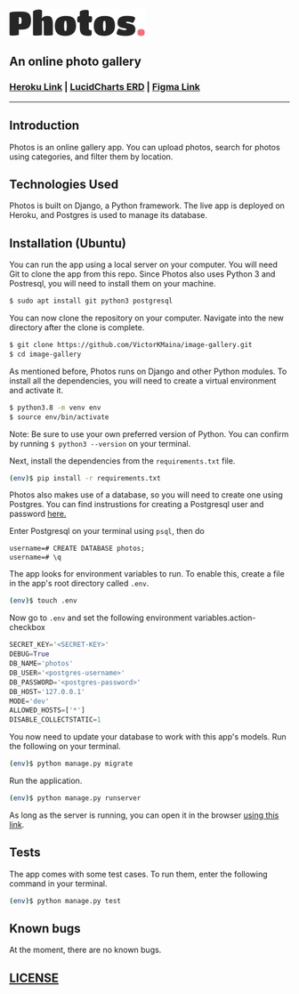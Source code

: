 ![alt text](static/images/logo.svg)

## An online photo gallery

### [Heroku Link](https://Photos-blog.herokuapp.com/Photos-blog-app) | [LucidCharts ERD](https://lucid.app/invitations/accept/29e27027-b8e7-4432-97f0-34935dbc4126) | [Figma Link](https://www.figma.com/file/sEPs8iUAxN4tVepLc2kwAA/Photos-Django-IP?node-id=0%3A1)

---
## Introduction

Photos is an online gallery app. You can upload photos, search for photos using categories, and filter them by location.

## Technologies Used

Photos is built on Django, a Python framework. The live app is deployed on Heroku, and Postgres is used to manage its database.

## Installation (Ubuntu)

You can run the app using a local server on your computer. You will need Git to clone the app from this repo. Since Photos also uses Python 3 and Postresql, you will need to install them on your machine.

```bash
$ sudo apt install git python3 postgresql
```

You can now clone the repository on your computer. Navigate into the new directory after the clone is complete.

```bash
$ git clone https://github.com/VictorKMaina/image-gallery.git
$ cd image-gallery
```
As mentioned before, Photos runs on Django and other Python modules. To install all the dependencies, you will need to create a virtual environment and activate it.

```bash
$ python3.8 -m venv env
$ source env/bin/activate
```

Note: Be sure to use your own preferred version of Python. You can confirm by running `$ python3 --version` on your terminal.

Next, install the dependencies from the `requirements.txt` file.

```bash
(env)$ pip install -r requirements.txt
```

Photos also makes use of a database, so you will need to create one using Postgres. You can find instrustions for creating a Postgresql user and password [here.](https://www.postgresql.org/docs/8.0/sql-createuser.html)

Enter Postgresql on your terminal using `psql`, then do

```postgres
username=# CREATE DATABASE photos;
username=# \q
```

The app looks for environment variables to run. To enable this, create a file in the app's root directory called `.env`.

```bash
(env)$ touch .env
```

Now go to `.env` and set the following environment variables.action-checkbox

```python
SECRET_KEY='<SECRET-KEY>'
DEBUG=True
DB_NAME='photos'
DB_USER='<postgres-username>'
DB_PASSWORD='<postgres-password>'
DB_HOST='127.0.0.1'
MODE='dev'
ALLOWED_HOSTS=['*']
DISABLE_COLLECTSTATIC=1
```

You now need to update your database to work with this app's models. Run the following on your terminal.

```bash
(env)$ python manage.py migrate
```

Run the application.

```bash
(env)$ python manage.py runserver
```

As long as the server is running, you can open it in the browser [using this link](http://127.0.0.1:8000).

## Tests

The app comes with some test cases. To run them, enter the following command in your terminal.

```bash
(env)$ python manage.py test
```

## Known bugs
At the moment, there are no known bugs.

## [LICENSE](/LICENSE)